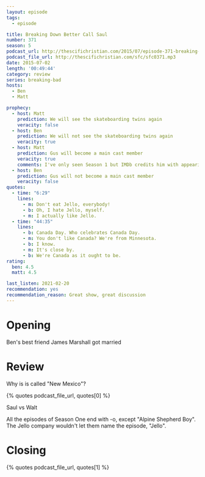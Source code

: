 ```yaml
---
layout: episode
tags:
  - episode

title: Breaking Down Better Call Saul
number: 371
season: 5
podcast_url: http://thescifichristian.com/2015/07/episode-371-breaking-down-better-call-saul/
podcast_file_url: http://thescifichristian.com/sfc/sfc0371.mp3
date: 2015-07-02
length: '00:49:44'
category: review
series: breaking-bad
hosts:
  - Ben
  - Matt

prophecy:
  - host: Matt
    prediction: We will see the skateboarding twins again 
    veracity: false
  - host: Ben 
    prediction: We will not see the skateboarding twins again 
    veracity: true
  - host: Matt 
    prediction: Gus will become a main cast member 
    veracity: true
    comments: I've only seen Season 1 but IMDb credits him with appearing in 29 episodes.
  - host: Ben 
    prediction: Gus will not become a main cast member 
    veracity: false
quotes:
  - time: "6:29"
    lines:
      - m: Don't eat Jello, everybody!
      - b: Oh, I hate Jello, myself.
      - m: I actually like Jello.
  - time: "44:35"
    lines:
      - b: Canada Day. Who celebrates Canada Day.
      - m: You don't like Canada? We're from Minnesota.
      - b: I know. 
      - m: It's close by.
      - b: We're Canada as it ought to be.
rating:
  ben: 4.5
  matt: 4.5

last_listen: 2021-02-20
recommendation: yes
recommendation_reason: Great show, great discussion
---
```


# Opening
Ben's best friend James Marshall got married 



# Review
Why is is called "New Mexico"?

{% quotes podcast_file_url, quotes[0] %}

Saul vs Walt

All the episodes of Season One end with -o, except "Alpine Shepherd Boy". The Jello company wouldn't let them name the episode, "Jello".



# Closing
{% quotes podcast_file_url, quotes[1] %}